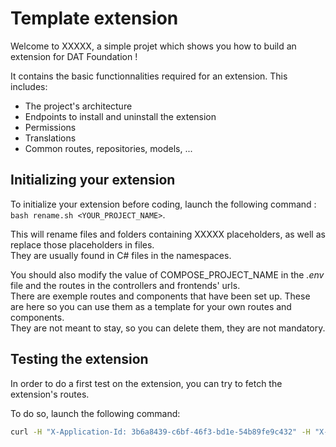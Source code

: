 # Template extension

Welcome to XXXXX, a simple projet which shows you how to build an extension for DAT Foundation !

It contains the basic functionnalities required for an extension. This includes:

- The project's architecture
- Endpoints to install and uninstall the extension
- Permissions
- Translations
- Common routes, repositories, models, ...

## Initializing your extension

To initialize your extension before coding, launch the following command : `bash rename.sh <YOUR_PROJECT_NAME>`.

This will rename files and folders containing XXXXX placeholders, as well as replace those placeholders in files.  
They are usually found in C# files in the namespaces.

You should also modify the value of COMPOSE_PROJECT_NAME in the *.env* file and the routes in the controllers and frontends' urls.  
There are exemple routes and components that have been set up. These are here so you can use them as a template for your own routes and components.  
They are not meant to stay, so you can delete them, they are not mandatory.

## Testing the extension

In order to do a first test on the extension, you can try to fetch the extension's routes.

To do so, launch the following command:

```sh
curl -H "X-Application-Id: 3b6a8439-c6bf-46f3-bd1e-54b89fe9c432" -H "X-User-Id: 3b6a8439-c6bf-46f3-bd1e-54b89fe9c432" localhost/api/admin/routes
```
